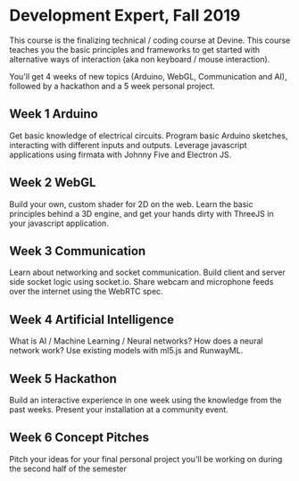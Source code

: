 # Development Expert, Fall 2019

This course is the finalizing technical / coding course at Devine. This course teaches you the basic principles and frameworks to get started with alternative ways of interaction (aka non keyboard / mouse interaction).

You'll get 4 weeks of new topics (Arduino, WebGL, Communication and AI), followed by a hackathon and a 5 week personal project.

## Week 1 Arduino

Get basic knowledge of electrical circuits. Program basic Arduino sketches, interacting with different inputs and outputs. Leverage javascript applications using firmata with Johnny Five and Electron JS.

## Week 2 WebGL

Build your own, custom shader for 2D on the web. Learn the basic principles behind a 3D engine, and get your hands dirty with ThreeJS in your javascript application.

## Week 3 Communication

Learn about networking and socket communication. Build client and server side socket logic using socket.io. Share webcam and microphone feeds over the internet using the WebRTC spec.

## Week 4 Artificial Intelligence

What is AI / Machine Learning / Neural networks? How does a neural network work? Use existing models with ml5.js and RunwayML.

## Week 5 Hackathon

Build an interactive experience in one week using the knowledge from the past weeks. Present your installation at a community event.

## Week 6 Concept Pitches

Pitch your ideas for your final personal project you'll be working on during the second half of the semester